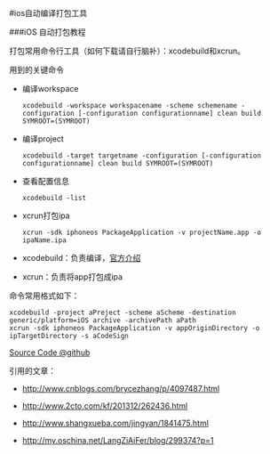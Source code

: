 #ios自动编译打包工具

###iOS 自动打包教程

打包常用命令行工具（如何下载请自行脑补）：xcodebuild和xcrun。

用到的关键命令

- 编译workspace

	`xcodebuild -workspace workspacename -scheme schemename -configuration [-configuration configurationname] clean build SYMROOT=(SYMROOT)`
	
- 编译project

	`xcodebuild -target targetname -configuration [-configuration configurationname] clean build SYMROOT=(SYMROOT)`
	
- 查看配置信息

	`xcodebuild -list`
	
- xcrun打包ipa

	`xcrun -sdk iphoneos PackageApplication -v projectName.app -o ipaName.ipa`

- xcodebuild：负责编译，[官方介绍][1]
- xcrun：负责将app打包成ipa

命令常用格式如下：

```
xcodebuild -project aPreject -scheme aScheme -destination generic/platform=iOS archive -archivePath aPath
xcrun -sdk iphoneos PackageApplication -v appOriginDirectory -o ipTargetDirectory -s aCodeSign
```



[Source Code @github](https://github.com/lexrus/ios-makefile)


[1]:https://developer.apple.com/library/mac/documentation/Darwin/Reference/ManPages/man1/xcodebuild.1.html


引用的文章：

- http://www.cnblogs.com/brycezhang/p/4097487.html

- http://www.2cto.com/kf/201312/262436.html
- http://www.shangxueba.com/jingyan/1841475.html

- http://my.oschina.net/LangZiAiFer/blog/299374?p=1
